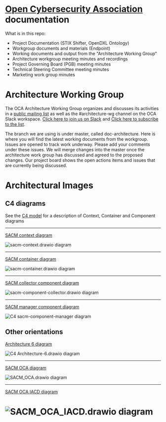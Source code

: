 # [Open Cybersecurity Association](https://opencybersecurityalliance.org/) documentation
What is in this repo:
- Project Documentation (STIX Shifter, OpenDXL Ontology)
- Workgroup documents and materials (Endpoint)
- Working documents and output from the "Architecture Working Group"
- Architecture workgroup meeting minutes and recordings
- Project Governing Board (PGB) meeting minutes
- Technical Steering Committee meeting minutes
- Marketing work group minutes

# Architecture Working Group

The OCA Architecture Working Group organizes and discusses its activities in a [public mailing list](https://lists.oasis-open-projects.org/g/oca-architecture-wg) as well as the #architecture-wg channel on the OCA Slack workspace. [Click here to join us on Slack](https://docs.google.com/forms/d/1vEAqg9SKBF3UMtmbJJ9qqLarrXN5zeVG3_obedA3DKs/viewform?edit_requested=true) and [Click here to subscribe to the list](https://lists.oasis-open-projects.org/g/oca-architecture-wg).

The branch we are using is under master, called doc-architecture.  Here is where you will find the latest working documents from the workgroup.  Issues are opened to track work underway.  Please add your comments under these issues.  We will merge changes into the 
master once the architecture work group has discussed and agreed to the proposed changes.  Our project board shows the open actions items and issues that are currently being discussed.

# Architectural Images

## C4 diagrams

See the [C4 model](https://c4model.com/) for a description of Context, Container and Component diagrams

---

<a href="https://app.diagrams.net/#HMitchellJThomas%2Fdocumentation%2Finitial-c4-diagrams%2FArchitecture%20Documents%2Fsacm-context.drawio" target="_blank"> SACM context diagram</a>

![sacm-context.drawio diagram](http://MitchellJThomas.github.io/documentation/Architecture%20Documents/sacm-context.svg)

---

<a href="https://app.diagrams.net/#HMitchellJThomas%2Fdocumentation%2Finitial-c4-diagrams%2FArchitecture%20Documents%2Fsacm-container.drawio" target="_blank">SACM container diagram</a> 

![sacm-container.drawio diagram](http://MitchellJThomas.github.io/documentation/Architecture%20Documents/sacm-container.svg)
  
---

<a href="https://app.diagrams.net/#HMitchellJThomas%2Fdocumentation%2Finitial-c4-diagrams%2FArchitecture%20Documents%2Fsacm-component-collector.drawio" target="_blank">SACM collector component diagram</a>

![sacm-component-collector.drawio diagram](http://MitchellJThomas.github.io/documentation/Architecture%20Documents/sacm-component-collector.svg)

---

<a href="https://app.diagrams.net/#HMitchellJThomas%2Fdocumentation%2Finitial-c4-diagrams%2FArchitecture%20Documents%2Fsacm-component-manager.drawio" target="_blank">SACM manager component diagram</a>

![C4 sacm-component-manager diagram](http://MitchellJThomas.github.io/documentation/Architecture%20Documents/sacm-component-manager.svg)


## Other orientations

<a href="https://app.diagrams.net/#HMitchellJThomas%2Fdocumentation%2Finitial-c4-diagrams%2FArchitecture%20Documents%2FArchitecture-6.drawio" target="_blank">Architecture 6 diagram</a>
   
![C4 Architecture-6.drawio diagram](http://MitchellJThomas.github.io/documentation/Architecture%20Documents/Architecture-6.svg)<br>

---

<a href="https://app.diagrams.net/#HMitchellJThomas%2Fdocumentation%2Finitial-c4-diagrams%2FArchitecture%20Documents%2FSACM_OCA.drawio" target="_blank">SACM OCA diagram</a>

![SACM_OCA.drawio diagram](http://MitchellJThomas.github.io/documentation/Architecture%20Documents/SACM_OCA.svg)<br>

---

<a href="https://app.diagrams.net/#HMitchellJThomas%2Fdocumentation%2Finitial-c4-diagrams%2FArchitecture%20Documents%2FSACM_OCA_IACD.drawio" target="_blank">SACM OCA IACD diagram</a>

![SACM_OCA_IACD.drawio diagram](http://MitchellJThomas.github.io/documentation/Architecture%20Documents/SACM_OCA_IACD.svg)<br>
=======
